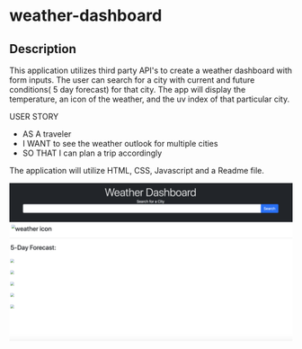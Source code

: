 # weather-dashboard

## Description
This application utilizes third party API's to create a weather dashboard with form inputs. The user can search for a city with current and future conditions( 5 day forecast) for that city. The app will display the temperature, an icon of the weather, and the uv index of that particular city.



USER STORY
* AS A traveler
* I WANT to see the weather outlook for multiple cities
* SO THAT I can plan a trip accordingly

The application will utilize HTML, CSS, Javascript and a Readme file.


![weatherdashboard](./assets/images/screenshot.png)